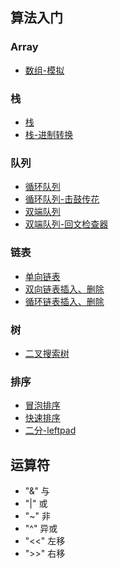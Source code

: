 ## 算法入门

### Array
   * [数组-模拟](./algorithm/Array/removeArrayFirstIndex.js)

### 栈
   * [栈](./algorithm/Stack/stackArray.js)
   * [栈-进制转换](./algorithm/Stack/decimalToBinary.js)

### 队列
   * [循环队列](./algorithm/Queue/index.js)
   * [循环队列-击鼓传花](./algorithm/Queue/hotpotsto.js)
   * [双端队列](./algorithm/Deque/index.js)
   * [双端队列-回文检查器](./algorithm/Deque/palindromeChecker.js)

### 链表
   * [单向链表](./algorithm/LinkList/LinkedList.js)
   * [双向链表插入、删除](./algorithm/LinkList/DoublyLinkedList.js)
   * [循环链表插入、删除](./algorithm/LinkList/CircularLinkedList.js)

### 树
   * [二叉搜索树](./algorithm/tree/BinarySearchTree.js)


### 排序
   * [冒泡排序](./algorithm/Sort/bubbleSort.js)
   * [快速排序](./algorithm/Sort/quickSort.js)
   * [二分-leftpad](./algorithm/Sourcecode/leftpad.js)

   

## 运算符

- "&"  与
- "|"  或
- "~"  非
- "^"  异或
- "<<" 左移
- ">>" 右移